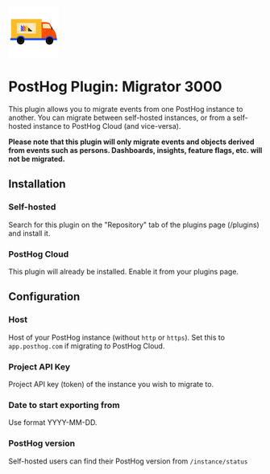 
<img src="logo.png" width="100px" />

# PostHog Plugin: Migrator 3000 

This plugin allows you to migrate events from one PostHog instance to another. You can migrate between self-hosted instances, or from a self-hosted instance to PostHog Cloud (and vice-versa).

**Please note that this plugin will only migrate events and objects derived from events such as persons. Dashboards, insights, feature flags, etc. will not be migrated.**

## Installation

### Self-hosted

Search for this plugin on the "Repository" tab of the plugins page (/plugins) and install it.

### PostHog Cloud

This plugin will already be installed. Enable it from your plugins page.

## Configuration

### Host

Host of your PostHog instance (without `http` or `https`). Set this to `app.posthog.com` if migrating _to_ PostHog Cloud.

### Project API Key

Project API key (token) of the instance you wish to migrate to.

### Date to start exporting from

Use format YYYY-MM-DD.

### PostHog version

Self-hosted users can find their PostHog version from `/instance/status`

